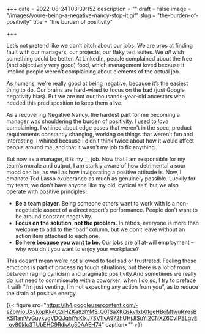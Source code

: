 +++
date = 2022-08-24T03:39:15Z
description = ""
draft = false
image = "/images/youre-being-a-negative-nancy-stop-it.gif"
slug = "the-burden-of-positivity"
title = "the burden of positivity"

+++


Let’s not pretend like we don’t bitch about our jobs. We are pros at finding fault with our managers, our projects, our flaky test suites. We _all_ wish something could be better. At LinkedIn, people complained about the free (and objectively very good) food, which management loved because it implied people weren’t complaining about elements of the actual job.

As humans, we’re really good at being negative, because it’s the easiest thing to do. Our brains are hard-wired to focus on the bad (just Google negativity bias). But we are not our thousands-year-old ancestors who needed this predisposition to keep them alive.

As a recovering Negative Nancy, the hardest part for me becoming a manager was shouldering the burden of positivity. I used to _love_ complaining. I whined about edge cases that weren’t in the spec, product requirements constantly changing, working on things that weren’t fun and interesting. I whined because I didn't think twice about how it would affect people around me, and that it wasn't my job to fix anything.

But now as a manager, it _is_ my __ job. Now that I am responsible for my team’s morale and output, I am starkly aware of how detrimental a sour mood can be, as well as how invigorating a positive attitude is. Now, I emanate Ted Lasso exuberance as much as genuinely possible. Luckily for my team, we don't have anyone like my old, cynical self, but we also operate with positive principles.

* **Be a team player.** Being someone others want to work with is a non-negotiable aspect of a direct report’s performance. People don’t want to be around constant negativity.
* **Focus on the solution, not the problem.** In retros, everyone is more than welcome to add to the “bad” column, but we don’t leave without an action item attached to each one.
* **Be here because you want to be.** Our jobs are all at-will employment – why wouldn't you want to enjoy your workplace?

This doesn’t mean we’re not allowed to feel sad or frustrated. Feeling these emotions is part of processing tough situations; but there is a lot of room between raging cynicism and pragmatic positivity.And sometimes we really do just need to commiserate with a coworker; when I do so, I try to preface it with “I’m just venting, I’m not expecting any action from you”, as to reduce the drain of positive energy.

{{< figure src="https://lh4.googleusercontent.com/-sZbMioUXykopKk4C2rHZKa8zlYMS_Q0fSaXKQskv1xb0fgeHBoMtwuRYesBKSI1amVvGuykygVDQJghjYsKlxJ7SV1IvA972hUHjJISuYI2CNXZ6CvIPBLgvE_oy80kIc3TUbEHC9RdkAg50AAEH74" caption="" >}}



